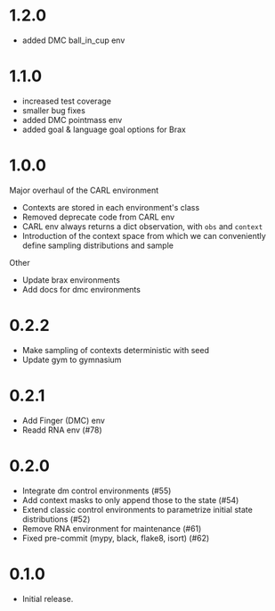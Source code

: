 # 1.2.0
- added DMC ball_in_cup env

# 1.1.0
- increased test coverage
- smaller bug fixes
- added DMC pointmass env
- added goal & language goal options for Brax

# 1.0.0
Major overhaul of the CARL environment
- Contexts are stored in each environment's class
- Removed deprecate code from CARL env
- CARL env always returns a dict observation, with `obs` and `context`
- Introduction of the context space from which we can conveniently define sampling distributions and sample

Other
- Update brax environments
- Add docs for dmc environments

# 0.2.2
- Make sampling of contexts deterministic with seed
- Update gym to gymnasium

# 0.2.1
- Add Finger (DMC) env
- Readd RNA env (#78)

# 0.2.0
- Integrate dm control environments (#55)
- Add context masks to only append those to the state (#54)
- Extend classic control environments to parametrize initial state distributions (#52)
- Remove RNA environment for maintenance (#61)
- Fixed pre-commit (mypy, black, flake8, isort) (#62)

# 0.1.0
- Initial release.
